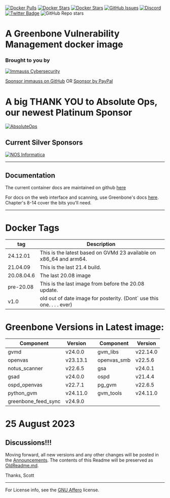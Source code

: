 [![Docker Pulls](https://img.shields.io/docker/pulls/immauss/openvas.svg)](https://hub.docker.com/r/immauss/openvas/)
[![Docker Stars](https://img.shields.io/docker/stars/immauss/openvas?style=flat)](https://hub.docker.com/r/immauss/openvas/)
[![Docker Stars](https://img.shields.io/docker/image-size/immauss/openvas.svg?maxAge=2592000)](https://hub.docker.com/r/immauss/openvas/)
[![GitHub Issues](https://img.shields.io/github/issues-raw/immauss/openvas.svg)](https://github.com/immauss/openvas/issues)
[![Discord](https://img.shields.io/discord/809911669634498596?label=Discord&logo=discord)](https://discord.gg/DtGpGFf7zV)
[![Twitter Badge](https://badgen.net/badge/icon/twitter?icon=twitter&label)](https://twitter.com/immauss)
![GitHub Repo stars](https://img.shields.io/github/stars/immauss/openvas?style=social)

# A Greenbone Vulnerability Management docker image
### Brought to you by ###
[![Immauss Cybersecurity](https://github.com/immauss/openvas/raw/master/images/ics-hz.png)](https://www.immauss.com "Immauss Cybersecurity")

[Sponsor immauss on GitHub](https://github.com/sponsors/immauss)
OR
[Sponsor by PayPal](https:/www.immauss.com/container_subscriptions)

# A big THANK YOU to Absolute Ops, our newest Platinum Sponsor

[![AbsoluteOps](https://raw.githubusercontent.com/immauss/openvas/master/images/absolute-ops.png)](https://www.absoluteops.com/ "AbsoluteOps") 

## Current Silver Sponsors ##
[![NOS Informatica](https://raw.githubusercontent.com/immauss/openvas/master/images/NOSinformatica.png)](https://nosinformatica.com/ "NOS Informatica")
- - - -
## Documentation ##
The current container docs are maintained on github [here](https://immauss.github.io/openvas/)

For docs on the web interface and scanning, use Greenbone's docs [here](https://docs.greenbone.net/GSM-Manual/gos-22.04/en/). Chapter's 8-14 cover the bits you'll need.
- - - -

# Docker Tags  #
tag              | Description
----------------|-------------------------------------------------------------------
24.12.01 | This is the latest based on GVMd 23 available on x86_64 and arm64.
21.04.09 | This is the last 21.4 build.  
20.08.04.6 | The last 20.08 image
pre-20.08   | This is the last image from before the 20.08 update. 
v1.0             | old out of date image for posterity. (Dont` use this one. . . . ever)

# Greenbone Versions in Latest image: #
Component | Version | | Component | Version
----------|----------|-|----------|---------
| gvmd | v24.0.0 | | gvm_libs | v22.14.0 |
| openvas | v23.13.1 | | openvas_smb | v22.5.6 |
| notus_scanner | v22.6.5 | | gsa | v24.0.1 |
| gsad | v24.0.0 | | ospd | v21.4.4 |
| ospd_openvas | v22.7.1 | | pg_gvm | v22.6.5 |
| python_gvm | v24.11.0 | | gvm_tools | v24.11.0 |
| greenbone_feed_sync | v24.9.0 |

# 25 August 2023 #
## Discussions!!! ##

Moving forward, all new versions and any other changes will be posted in the [Announcements](https://github.com/immauss/openvas/discussions). The contents of this Readme will be preserved as [OldReadme.md](https://github.com/immauss/openvas/OldReadme.md). 

Thanks,
Scott

- - - -




For License info, see the [GNU Affero](https://github.com/immauss/openvas/blob/master/LICENSE) license.
